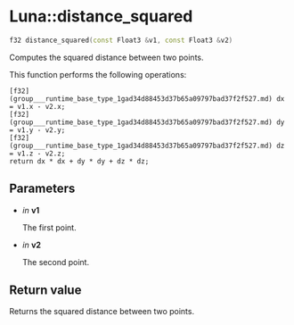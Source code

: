 # Luna::distance_squared

```c++
f32 distance_squared(const Float3 &v1, const Float3 &v2)
```

Computes the squared distance between two points. 

This function performs the following operations: 
```
[f32](group___runtime_base_type_1gad34d88453d37b65a09797bad37f2f527.md) dx = v1.x - v2.x;
[f32](group___runtime_base_type_1gad34d88453d37b65a09797bad37f2f527.md) dy = v1.y - v2.y;
[f32](group___runtime_base_type_1gad34d88453d37b65a09797bad37f2f527.md) dz = v1.z - v2.z;
return dx * dx + dy * dy + dz * dz;
```


## Parameters
* *in* **v1**

    The first point. 

* *in* **v2**

    The second point. 

## Return value
Returns the squared distance between two points. 

